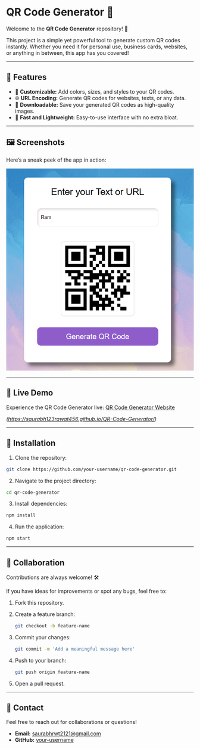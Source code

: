 # QR Code Generator 🚀

Welcome to the **QR Code Generator** repository! 🎉

This project is a simple yet powerful tool to generate custom QR codes instantly. Whether you need it for personal use, business cards, websites, or anything in between, this app has you covered!

---

## 🌟 Features

- 🎨 **Customizable:** Add colors, sizes, and styles to your QR codes.
- 🌐 **URL Encoding:** Generate QR codes for websites, texts, or any data.
- 📂 **Downloadable:** Save your generated QR codes as high-quality images.
- 🚀 **Fast and Lightweight:** Easy-to-use interface with no extra bloat.

---

## 🖼️ Screenshots

Here’s a sneak peek of the app in action:

![QR Code Generator Screenshot](Screenshot.png)

---

## 🚀 Live Demo

Experience the QR Code Generator live: [QR Code Generator Website](#)

_(https://saurabh123rawat456.github.io/QR-Code-Generator/)_

---

## 🔧 Installation

1. Clone the repository:

```bash
git clone https://github.com/your-username/qr-code-generator.git
```

2. Navigate to the project directory:

```bash
cd qr-code-generator
```

3. Install dependencies:

```bash
npm install
```

4. Run the application:

```bash
npm start
```

---

## 🤝 Collaboration

Contributions are always welcome! 🛠️

If you have ideas for improvements or spot any bugs, feel free to:

1. Fork this repository.
2. Create a feature branch:

   ```bash
   git checkout -b feature-name
   ```

3. Commit your changes:

   ```bash
   git commit -m 'Add a meaningful message here'
   ```

4. Push to your branch:

   ```bash
   git push origin feature-name
   ```

5. Open a pull request.
   
---

## 📧 Contact

Feel free to reach out for collaborations or questions!

- **Email:** saurabhrwt2121@gmail.com
- **GitHub:** [your-username](https://github.com/saurabh123rawat456)
